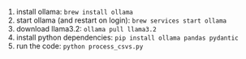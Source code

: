 1. install ollama: `brew install ollama`
2. start ollama (and restart on login): `brew services start ollama`
3. download llama3.2: `ollama pull llama3.2`
4. install python dependencies: `pip install ollama pandas pydantic`
5. run the code: `python process_csvs.py`